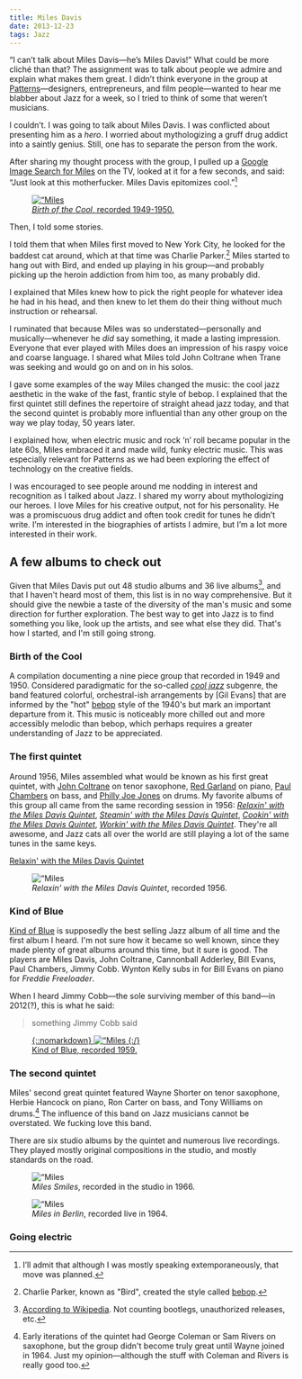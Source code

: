 ```yaml
---
title: Miles Davis
date: 2013-12-23
tags: Jazz
---
```


“I can’t talk about Miles Davis—he’s Miles Davis!” What could be more cliché than that? The assignment was to talk about people we admire and explain what makes them great. I didn’t think everyone in the group at [Patterns](http://patterns.co)—designers, entrepreneurs, and film people—wanted to hear me blabber about Jazz for a week, so I tried to think of some that weren’t musicians.  

I couldn’t. I was going to talk about Miles Davis. I was conflicted about presenting him as a *hero*. I worried about mythologizing a gruff drug addict into a saintly genius. Still, one has to separate the person from the work.  

After sharing my thought process with the group, I pulled up a [Google Image Search for Miles][google-image] on the TV, looked at it for a few seconds, and said: “Just look at this motherfucker. Miles Davis epitomizes cool.”[^planned]

<a href="whatever">
<figure>
<img src=/images/articles/Miles.jpg alt=“Miles Davis”>
<figcaption>
<em>Birth of the Cool</em>, recorded 1949-1950. 
</figcaption>
</figure>
</a>

Then, I told some stories.

I told them that when Miles first moved to New York City, he looked for the baddest cat around, which at that time was Charlie Parker.[^bird] Miles started to hang out with Bird, and ended up playing in his group—and probably picking up the heroin addiction from him too, as many probably did. 

I explained that Miles knew how to pick the right people for whatever idea he had in his head, and then knew to let them do their thing without much instruction or rehearsal. 

I ruminated that because Miles was so understated—personally and musically—whenever he *did* say something, it made a lasting impression. Everyone that ever played with Miles does an impression of his raspy voice and coarse language. I shared what Miles told John Coltrane when Trane was seeking and would go on and on in his solos. 

I gave some examples of the way Miles changed the music: the cool jazz aesthetic in the wake of the fast, frantic style of bebop. I explained that the first quintet still defines the repertoire of straight ahead jazz today, and that the second quintet is probably more influential than any other group on the way we play today, 50 years later.

I explained how, when electric music and rock &lsquo;n’ roll became popular in the late 60s, Miles embraced it and made wild, funky electric music. This was especially relevant for Patterns as we had been exploring the effect of technology on the creative fields. 

I was encouraged to see people around me nodding in interest and recognition as I talked about Jazz. I shared my worry about mythologizing our heroes. I love Miles for his creative output, not for his personality. He was a promiscuous drug addict and often took credit for tunes he didn’t write. I’m interested in the biographies of artists I admire, but I’m a lot more interested in their work.

## A few albums to check out

Given that Miles Davis put out 48 studio albums and 36 live albums[^discography], and that I haven't heard most of them, this list is in no way comprehensive. But it should give the newbie a taste of the diversity of the man's music and some direction for further exploration. The best way to get into Jazz is to find something you like, look up the artists, and see what else they did. That's how I started, and I'm still going strong. 

### Birth of the Cool

A compilation documenting a nine piece group that recorded in 1949 and 1950. Considered paradigmatic for the so-called *[cool jazz][7140-001]* subgenre, the band featured colorful, orchestral-ish arrangements by [Gil Evans] that are informed by the "hot" [bebop](http://en.wikipedia.org/wiki/Bebop) style of the 1940's but mark an important departure from it. This music is noticeably more chilled out and more accessibly melodic than bebop, which perhaps requires a greater understanding of Jazz to be appreciated. 



### The first quintet

Around 1956, Miles assembled what would be known as his first great quintet, with [John Coltrane][1475-001] on tenor saxophone, [Red Garland][1475-002] on piano, [Paul Chambers][1475-003] on bass, and [Philly Joe Jones][1475-004] on drums. My favorite albums of this group all came from the same recording session in 1956: *[Relaxin' with the Miles Davis Quintet][0775-001]*, *[Steamin' with the Miles Davis Quintet][0775-002]*, *[Cookin' with the Miles Davis Quintet][0775-003]*, *[Workin' with the Miles Davis Quintet][0775-004]*. They're all awesome, and Jazz cats all over the world are still playing a lot of the same tunes in the same keys. 

[Relaxin' with the Miles Davis Quintet][7140-002]
<figure> <!-- let's stick these in margins when possible -->
    <img src=/images/articles/Miles.jpg alt=“Miles Davis”>
    <figcaption>
        <em>Relaxin' with the Miles Davis Quintet</em>, recorded 1956. 
    </figcaption>
</figure>

### Kind of Blue

[Kind of Blue][6298-001] is supposedly the best selling Jazz album of all time and the first album I heard. I'm not sure how it became so well known, since they made plenty of great albums around this time, but it sure is good. The players are Miles Davis, John Coltrane, Cannonball Adderley, Bill Evans, Paul Chambers, Jimmy Cobb. Wynton Kelly subs in for Bill Evans on piano for *Freddie Freeloader*. 

When I heard Jimmy Cobb—the sole surviving member of this band—in 2012(?), this is what he said:

> something Jimmy Cobb said


<a href="http://www.amazon.com/gp/product/B000002ADT/ref=as_li_ss_tl?ie=UTF8&camp=1789&creative=390957&creativeASIN=B000002ADT&linkCode=as2&tag=nadavis-20" markdown="1">
<figure>
{::nomarkdown}
<img src="/images/articles/Miles.jpg" alt=“Miles Davis”>
{:/}
<figcaption>
Kind of Blue, recorded 1959.
</figcaption>
</figure>
</a>

### The second quintet 

Miles' second great quintet featured Wayne Shorter on tenor saxophone, Herbie Hancock on piano, Ron Carter on bass, and Tony Williams on drums.[^wayne] The influence of this band on Jazz musicians cannot be overstated. We fucking love this band. 

There are six studio albums by the quintet and numerous live recordings. They played mostly original compositions in the studio, and mostly standards on the road. 


<figure>
<img src=/images/articles/Miles.jpg alt=“Miles Davis”>
 <figcaption>
     <em>Miles Smiles</em>, recorded in the studio in 1966.
 </figcaption>
</figure>

<figure>
 <img src=/images/articles/Miles.jpg alt=“Miles Davis”>
 <figcaption>
     <em>Miles in Berlin</em>, recorded live in 1964. 
 </figcaption>
</figure>

### Going electric









[^bird]: Charlie Parker, known as "Bird", created the style called [bebop](!wiki).

[^planned]: I’ll admit that although I was mostly speaking extemporaneously, that move was planned.

[^discography]: [According to Wikipedia][7140-004]. Not counting bootlegs, unauthorized releases, etc. 

[^wayne]: Early iterations of the quintet had George Coleman or Sam Rivers on saxophone, but the group didn't become truly great until Wayne joined in 1964. Just my opinion—although the stuff with Coleman and Rivers is really good too. 


[7001-001]: http://en.wikipedia.org/wiki/Miles_Davis
[7001-002]: http://en.wikipedia.org/wiki/Billy_Strayhorn
[7001-003]: http://en.wikipedia.org/wiki/Beethoven
[google-image]: https://www.google.com/search?site=&tbm=isch&source=hp&biw=1440&bih=802&q=miles+davis&oq=miles+davison
[duke]: http://en.wikipedia.org/wiki/Duke_Ellington
[7140-001]: http://en.wikipedia.org/wiki/Cool_jazz
[7140-002]: http://www.amazon.com/gp/product/B000000YAL/ref=as_li_ss_tl?ie=UTF8&camp=1789&creative=390957&creativeASIN=B000000YAL&linkCode=as2&tag=nadavis-20
[kindofblue]: http://www.amazon.com/gp/product/B000002ADT/ref=as_li_ss_tl?ie=UTF8&camp=1789&creative=390957&creativeASIN=B000002ADT&linkCode=as2&tag=nadavis-20
[7140-004]: http://en.wikipedia.org/wiki/Miles_Davis_discography
[0775-001]: http://www.amazon.com/gp/product/B000000YAL/ref=as_li_ss_tl?ie=UTF8&camp=1789&creative=390957&creativeASIN=B000000YAL&linkCode=as2&tag=nadavis-20
[0775-002]: http://www.amazon.com/gp/product/B000000YLS/ref=as_li_ss_tl?ie=UTF8&camp=1789&creative=390957&creativeASIN=B000000YLS&linkCode=as2&tag=nadavis-20
[0775-003]: http://www.amazon.com/gp/product/B000000Y7F/ref=as_li_ss_tl?ie=UTF8&camp=1789&creative=390957&creativeASIN=B000000Y7F&linkCode=as2&tag=nadavis-20
[0775-004]: http://www.amazon.com/gp/product/B000000YGI/ref=as_li_ss_tl?ie=UTF8&camp=1789&creative=390957&creativeASIN=B000000YGI&linkCode=as2&tag=nadavis-20
[6298-001]: http://www.amazon.com/gp/product/B000002ADT/ref=as_li_ss_tl?ie=UTF8&camp=1789&creative=390957&creativeASIN=B000002ADT&linkCode=as2&tag=nadavis-20
[1475-001]: http://en.wikipedia.org/wiki/John_Coltrane
[1475-002]: http://en.wikipedia.org/wiki/Red_Garland
[1475-003]: http://en.wikipedia.org/wiki/Paul_Chambers
[1475-004]: http://en.wikipedia.org/wiki/Philly_Joe_Jones
